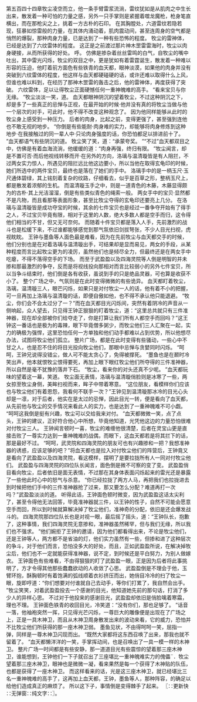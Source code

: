 第五百四十四章牧尘凌空而立，他一条手臂雷浆流淌，雷纹犹如是从肌肉之中生长出来，散发着一种可怕的力量之感，另外一只手掌则是紧握着噬龙魔枪，枪身笔直横出，而在那枪尖之上，挑着一方古朴的石印。
在其胸膛处，六道雷纹若隐若现，狂暴如惊雷般的力量，在其体内涌动着，肌肉震动间，甚至连周身的空气都是悄然的爆裂，那种肉身力量，已是达到了一种有些恐怖的程度。
牧尘的雷神体，已经是达到了六纹雷体的程度。
这正是之前渡过那片神木罡雷雷海时，牧尘以肉身硬接，从而所获得的好处。
呼。
仿佛是掺杂着丝丝雷鸣的白气，自牧尘的嘴中吐出，其中雷光闪烁，牧尘的双目之中，更是犹如有着雷霆诞生，散发着一种难以形容的压迫，他盯着前方面色有些铁青的血天都，眼神淡漠，如果他的肉身并没有突破到六纹雷体的程度，他这样与血天都硬碰硬的话，或许还难以取得什么上风，但谁也难以料到，在经历了那神木罡雷的轰击之后，他的雷神体，再度获得了突破。
六纹雷体，足以让得牧尘正面硬憾任何一重神魄难的高手。
“看来宝贝与你无缘。
”牧尘淡淡一笑，道。
血天都眼神阴沉的望着牧尘，不过这种阴沉之下，却是多了一些真正的忌惮与正视，在最开始的时候·他并没有真的将牧尘当做与他一个层次的对手，可此时，他不得不改变这种观念了。
因为他同样能够从此时的牧尘身上感受到一种压力。
后者的肉身，比起之前，变得更强了，甚至强到连他也不敢无视的地步。
“你倒是有些能耐·肉身难的实力，却能够将肉身修炼到这种地步·在我接触过的同一辈人中·只论肉身强度的话，你恐怕都足以排进前十了。
”血天都语气有些阴沉的道。
牧尘笑了笑，道：“承蒙夸奖。
”“不过”血天都双目之中，仿佛是有着血海流淌，他缓缓的道：“肉身再强，终归有限。
”牧尘闻言，却是不置可否·而后他视线转移而开·在另外的方向，洛璃与温清璇皆是有人阻拦，不过两女实力惊人，所遇见的阻拦远比他这边要小，所以当他在取得玄龟印的时候，她们所选中的两件宝贝，最终也是落在了她们的手中。
洛璃手中的是一柄玉尺·玉尺通体碧绿，其上铭刻着复杂的纹路，仔细看去，似乎是百草之形，整柄玉尺上，都是散发着浓郁的生机。
而温清璇玉手之中，则是一道青色的木藤，木藤显得颇为的古朴·其上光洁溜溜，倒是有些类似青色的绳索一般。
两女手中的宝贝·显然都不是凡物，而且看那等表面形象，甚至比牧尘夺得的玄龟印还要亮上几分。
在洛璃与温清璇皆是成功夺宝的时候，其余的七件宝贝也是经过一番争夺开始有了得手之人，不过宝贝毕竟有限，相对于这里的人数，绝大多数人都是空手而归，这令得他们相当的不甘，但又无可奈何。
而随着十件宝贝都是落入人手，先前激烈的战斗也是松缓下来，不过谁都能够感觉到那气氛依旧剑拔弩张，不少人目光扫视，虎视眈眈。
王钟与墨鱼等人面色最是难看，因为在先前牧尘与血天都交手的时候，他们分别也是在对着洛璃与温清璇出手，可结果却是显而易见，两女的手段，从某种程度而言比起牧尘更为的凌厉，虽然他们也是倾尽全力，但最终还是在两女手中吃瘪，不得不落得空手的下场。
而至于武盈盈以及四海灵院等人倒是明智的并未掺和那最激烈的争夺，反而是将视线投向那相对而言比较弱小的另外七件宝贝，所以当争斗结束时，他们倒是各有收获，虽说到手的只是绝品灵器，可也算是收获不小了。
整个广场之中，气氛则是在此时变得微微的有些诡异。
血天都盯着牧尘，洛璃，温清璇三人，眼芒闪烁，如果只是对付牧尘一人的话，他有着不小的把握，可一旦再加上洛璃与温清璇的话，即便自傲如他，也不得不承认他只能退避。
“牧尘，你们会不会太过分了一？”而在血天都目光闪烁间，突然有着阴冷的声音从一侧响起，众人望去，只见得王钟正狠狠的盯着牧尘，道：“这里总共就只有三件准神器，现在却全部被你们给夺走了，你是打算让我们所有人都空手而回吗？”这王钟这一番话也是极为的毒辣，眼下毕竟僧多粥少，而牧尘他们三人汇聚在一起，实力的确极为强悍，这里恐怕任何一方单独和他们动手都难以占到优势，所以他想尽办法，试图将牧尘他们孤立。
整片广场，都是在此时变得有些骚动，一些心中不甘之人，也是忍不住的将目光投向牧尘他们，那眼中忌惮与贪婪同时闪烁。
“呵呵，王钟兄说得没错尘，做人可不能太贪心了，免得被撑死。
”墨鱼也是在颞时冷笑出声，他本就恨牧尘恨得要死，再加上眼下眼红牧尘他们所夺得的三件准神器，所以自然是毫不犹豫的落井下石。
“牧尘，看来你的对头还真不少呢。
”血天都玩味的望着这一幕，笑道。
牧尘面无表情，洛璃与温清璇俏脸则是冰寒了一些，两女掠至牧尘身侧，美眸扫视而来，眸子中带着寒意。
“这位朋友，看模样你们应该也与牧尘他们有着恩怨，我看何不联手一次？”王钟见到温清璇那冰冷的目光心头却是一凛，对于后者，他实在是太过的忌惮，因此目光一转，便是看向了血天都，从先前他与牧尘的交手情况来看此人的实力，也是达到了一重神魄难不可小觑。
“呵呵这我倒是挺有兴趣，牧尘可以交给我来对付。
”血天都微微一笑，点了点头，王钟的建议，正好符合他心中所想，毕竟他知道，光凭他这边的力量恐怕很难对付牧尘三人。
王钟闻言顿时一喜，牧尘的难缠他很清楚，后者在灵宝山更是直接击败了一尊实力达到一重神魄难的战偶，而眼下，这血天都若是将其拦下的话，那是最好不过。
“呵呵，武灵院和四海灵院的朋友可也有兴趣掺和一把？我想准神器的诱惑，应该足够的吧？”将血天都也是拉入对付牧尘他们的阵营后，王钟竟又是看向了武盈盈以及四海灵院，看这模样，摆明了是要拉拢所有人一同对付牧尘他们。
武盈盈与四海灵院的四位队长闻言，面色倒是微不可察的变了变。
武盈盈俏目看向牧尘，后者依旧是面无表情，不过那在其身体表面闪烁起来的雷光还是暴露了一些他此时心中的怒气与杀意。
“你已经拉拢了两方人马，再把我们也拉拢进去到时候把他们手中的三件准神器抢了过来，那又要怎么分配？难道再打一次吗？”武盈盈淡淡的道。
听得此话，王钟面色顿时微变，因为武盈盈这话太尖利了，甚至令得他无法回答，毕竟准神器就三件，以王钟的性子，自然不可能会愿意空手而回，所以到时候就算解决掉了牧尘他们，准神奇的分配，依旧是还会爆发战斗的。
四海灵院那四位队长也是对视一眼，最后摇了摇头，道：“王钟队长，抱歉了，这种事情，我们四海灵院无意掺和，准神器虽然稀罕，但与我们无缘，所以我们也不强求。
”他们婉拒了王钟的邀请，因为他们都看得出来，不论是牧尘他们，还是王钟等人，两方都不是省油的灯，他们实力虽然有一些，但掺和进了这种层次的争斗，对于他们而言，恐怕没多大的好处，而且，正如武盈盈所说，在解决掉牧尘后，他们也不一定就能获得准神器，说不定，到时候还是平白努力，为别人做嫁衣。
王钟面色有些难看，不由得狠狠的盯了武盈盈一眼，正是因为后者将此事挑明了，方才令得其他那些蠢蠢欲动的人收敛了心思。
武盈盈倒是不理会于他，玉臂环抱，酥胸顿时有着饱满的弧线顺着衣衫挤压而出，她俏目冷冷的扫了牧尘一眼，旋即哼道：“你们想要对付谁就自己去动手，等你们打累了，我自然会出手。
”牧尘笑笑，对着武盈盈投去一个感谢的目光，他知道她先前的那句话，打消了多少人的异样心思。
不过对于他投来的感谢目光，武盈盈却依旧是俏脸噙着寒霜，理也不理。
王钟面色铁青的收回目光，冷笑道：“没有你们，那也足够了。
”话音一落，他袖袍突然一挥，只见得光芒闪烁，一尊巨大的雕像便是出现在了广场之上，正是一具木神卫，而且从木神卫周身散发出来的波动来看，它的威力，恐怕并不比牧尘他们所获得的那一座木神卫弱。
墨鱼见状，不由得呵呵一笑，屈指一弹，同样是一尊木神卫闪现而出。
“既然大家都将这东西召唤了出来，那我也就不留着了。
”血天都懒洋洋的一笑，手掌挥动间，也是召唤出了一具一模一样的木神卫。
整片广场一时间都是有些安静，那一道道目光有些震惊的望着那三座木神卫，谁能想到，王钟他们一下子就召出了三座堪比一重神魄难实力的傀儡¨．牧尘望着那三座木神卫，眼神也是微微一凝，看来果然是每一个获得了木神贴的队伍，也都是获得了一座木神卫。
而这样看来的话，光是这三座木神卫，就已经堪比三名一重神魄难的高手了，这再加上血天都，王钟，墨鱼等人，那种阵容，的确足以给他们造成真正的麻烦了。
所以这下子，事情倒是变得棘手了起来。
〖∷更新快∷无弹窗∷纯文字∷〗。
